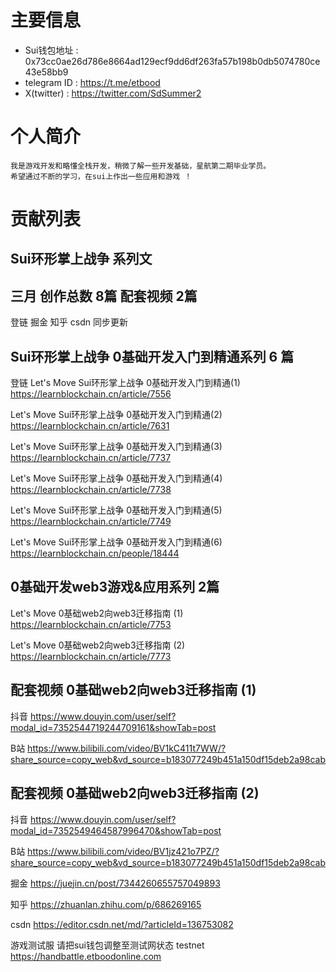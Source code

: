 # 主要信息
- Sui钱包地址 : 0x73cc0ae26d786e8664ad129ecf9dd6df263fa57b198b0db5074780ce43e58bb9
- telegram ID : https://t.me/etbood
- X(twitter) : https://twitter.com/SdSummer2

# 个人简介
    我是游戏开发和略懂全栈开发，稍微了解一些开发基础，星航第二期毕业学员。
    希望通过不断的学习，在sui上作出一些应用和游戏 ！

# 贡献列表

## Sui环形掌上战争 系列文

## 三月 创作总数 8篇   配套视频 2篇
登链 掘金 知乎 csdn 同步更新

## Sui环形掌上战争 0基础开发入门到精通系列 6 篇

登链
Let's Move Sui环形掌上战争 0基础开发入门到精通(1)
https://learnblockchain.cn/article/7556

Let's Move Sui环形掌上战争 0基础开发入门到精通(2)
https://learnblockchain.cn/article/7631

Let's Move Sui环形掌上战争 0基础开发入门到精通(3)
https://learnblockchain.cn/article/7737

Let's Move Sui环形掌上战争 0基础开发入门到精通(4)
https://learnblockchain.cn/article/7738

Let's Move Sui环形掌上战争 0基础开发入门到精通(5)
https://learnblockchain.cn/article/7749

Let's Move Sui环形掌上战争 0基础开发入门到精通(6)
https://learnblockchain.cn/people/18444

## 0基础开发web3游戏&应用系列 2篇

Let's Move 0基础web2向web3迁移指南 (1)
https://learnblockchain.cn/article/7753

Let's Move 0基础web2向web3迁移指南 (2)
https://learnblockchain.cn/article/7773


## 配套视频 0基础web2向web3迁移指南 (1)
抖音
https://www.douyin.com/user/self?modal_id=7352544719244709161&showTab=post

B站
https://www.bilibili.com/video/BV1kC411t7WW/?share_source=copy_web&vd_source=b183077249b451a150df15deb2a98cab

## 配套视频 0基础web2向web3迁移指南 (2)
抖音
https://www.douyin.com/user/self?modal_id=7352549464587996470&showTab=post

B站
https://www.bilibili.com/video/BV1jz421o7PZ/?share_source=copy_web&vd_source=b183077249b451a150df15deb2a98cab



掘金
https://juejin.cn/post/7344260655757049893

知乎
https://zhuanlan.zhihu.com/p/686269165

csdn
https://editor.csdn.net/md/?articleId=136753082


游戏测试服 请把sui钱包调整至测试网状态 testnet
https://handbattle.etboodonline.com
